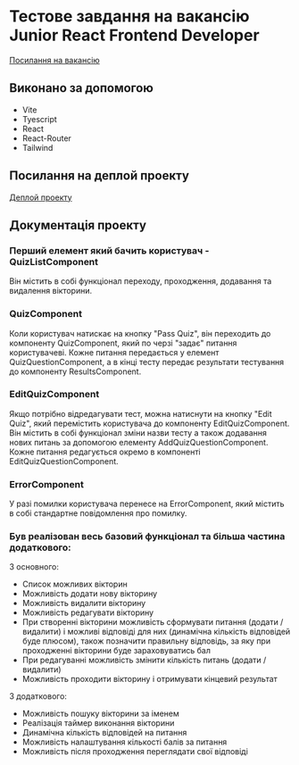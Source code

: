 # Тестове завдання на вакансію Junior React Frontend Developer

[Посилання на вакансію](https://djinni.co/jobs/652218-junior-react-frontend-developer/)

## Виконано за допомогою
- Vite
- Tyescript
- React
- React-Router
- Tailwind

## Посилання на деплой проекту
[Деплой проекту](https://test-task-react-one.vercel.app/)

## Документація проекту

### Перший елемент який бачить користувач - QuizListComponent
Він містить в собі функціонал переходу, проходження, додавання та видалення вікторини.

### QuizComponent
Коли користувач натискає на кнопку "Pass Quiz", він переходить до компоненту QuizComponent, який по черзі "задає" питання користувачеві. Кожне питання передається у елемент QuizQuestionComponent, а в кінці тесту передає результати тестування до компоненту ResultsComponent.

### EditQuizComponent
Якщо потрібно відредагувати тест, можна натиснути на кнопку "Edit Quiz", який перемістить користувача до компоненту EditQuizComponent. Він містить в собі функціонал зміни назви тесту а також додавання нових питань за допомогою елементу AddQuizQuestionComponent. Кожне питання редагується окремо в компоненті EditQuizQuestionComponent.

### ErrorComponent
У разі помилки користувача перенесе на ErrorComponent, який містить в собі стандартне повідомлення про помилку.

### Був реалізован весь базовий функціонал та більша частина додаткового:
З основного:
- Список можливих вікторин
- Можливість додати нову вікторину
- Можливість видалити вікторину
- Можливість редагувати вікторину
- При створенні вікторини можливість сформувати питання (додати / видалити) і можливі відповіді для них (динамічна кількість відповідей буде плюсом), також позначити правильну відповідь, за яку при проходженні вікторини буде зараховуватись бал
- При редагуванні можливість змінити кількість питань (додати / видалити)
- Можливість проходити вікторину і отримувати кінцевий результат
  
З додаткового:
- Можливість пошуку вікторини за іменем
- Реалізація таймер виконання вікторини
- Динамічна кількість відповідей на питання
- Можливість налаштування кількості балів за питання
- Можливість після проходження переглядати свої відповіді

